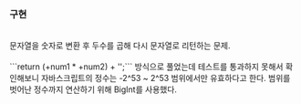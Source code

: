 ### 구현
<br/>
문자열을 숫자로 변환 후 두수를 곱해 다시 문자열로 리턴하는 문제.<br/> <br/> ```return (+num1 * +num2) + '';``` 방식으로 풀었는데 테스트를 통과하지 못해서 확인해보니 자바스크립트의 정수는 -2^53 ~ 2^53 범위에서만 유효하다고 한다. 범위를 벗어난 정수까지 연산하기 위해 BigInt를 사용했다.
​